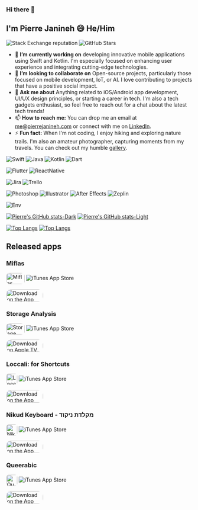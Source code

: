 ### Hi there 👋
## I'm Pierre Janineh 😄 He/Him
![Stack Exchange reputation](https://img.shields.io/stackexchange/stackoverflow/r/6799230)
![GitHub Stars](https://img.shields.io/github/stars/pierrejanineh)
- 🔭 **I’m currently working on** developing innovative mobile applications using Swift and Kotlin. I'm especially focused on enhancing user experience and integrating cutting-edge technologies.
- 👯 **I’m looking to collaborate on** Open-source projects, particularly those focused on mobile development, IoT, or AI. I love contributing to projects that have a positive social impact.
- 💬 **Ask me about** Anything related to iOS/Android app development, UI/UX design principles, or starting a career in tech. I'm also a tech gadgets enthusiast, so feel free to reach out for a chat about the latest tech trends!
- 📫 **How to reach me:** You can drop me an email at me@pierrejanineh.com or connect with me on [LinkedIn](https://www.linkedin.com/in/pierrejanineh/).
- ⚡ **Fun fact:** When I'm not coding, I enjoy hiking and exploring nature trails. I'm also an amateur photographer, capturing moments from my travels. You can check out my humble [gallery](https://pierrejanineh.com/gallery).

![Swift](https://img.shields.io/badge/Swift-FA7343?style=for-the-badge&logo=swift&logoColor=white)
![Java](https://img.shields.io/badge/Java-ED8B00?style=for-the-badge&logo=openjdk&logoColor=white)
![Kotlin](https://img.shields.io/badge/Kotlin-0095D5?&style=for-the-badge&logo=kotlin&logoColor=white)
![Dart](https://img.shields.io/badge/Dart-0175C2?style=for-the-badge&logo=dart&logoColor=white)

![Flutter](https://img.shields.io/badge/Flutter-02569B?style=for-the-badge&logo=flutter&logoColor=white)
![ReactNative](https://img.shields.io/badge/React_Native-20232A?style=for-the-badge&logo=react&logoColor=61DAFB)

![Jira](https://img.shields.io/badge/Jira-0052CC?style=for-the-badge&logo=Jira&logoColor=white)
![Trello](https://img.shields.io/badge/trello-0052CC?style=for-the-badge&logo=trello&logoColor=white)

![Photoshop](https://aleen42.github.io/badges/src/photoshop.svg)
![Illustrator](https://aleen42.github.io/badges/src/illustrator.svg)
![After Effects](https://aleen42.github.io/badges/src/after_effects.svg)
![Zeplin](https://aleen42.github.io/badges/src/zeplin.svg)

![Env](https://img.shields.io/badge/Apple-MacBook_Pro_2021-999999?style=for-the-badge&logo=apple&logoColor=white)

[![Pierre's GitHub stats-Dark](https://github-readme-stats.vercel.app/api?username=pierrejanineh&show_icons=true&show=reviews,prs_merged,prs_merged_percentage&rank_icon=percentile&include_all_commits=true&theme=dark#gh-dark-mode-only)](https://github.com/pierrejanineh#gh-dark-mode-only)
[![Pierre's GitHub stats-Light](https://github-readme-stats.vercel.app/api?username=pierrejanineh&show_icons=true&show=reviews,prs_merged,prs_merged_percentage&rank_icon=percentile&include_all_commits=true&theme=default#gh-light-mode-only)](https://github.com/pierrejanineh#gh-light-mode-only)

[![Top Langs](https://github-readme-stats.vercel.app/api/top-langs/?username=pierrejanineh&hide=scss,html,css,javascript&langs_count=8&layout=compact&theme=dark#gh-dark-mode-only)](https://github.com/pierrejanineh#gh-dark-mode-only)
[![Top Langs](https://github-readme-stats.vercel.app/api/top-langs/?username=pierrejaninehhide=scss,html,css,javascript&langs_count=8&layout=compact&theme=default#gh-light-mode-only)](https://github.com/pierrejanineh#gh-light-mode-only)

## Released apps
### Miflas

<img src="https://is1-ssl.mzstatic.com/image/thumb/Purple211/v4/d9/12/02/d9120211-c404-2b5b-a9d5-728d7f228e70/AppIcon-1x_U007epad-0-85-220-0.jpeg/540x540bb.jpg" alt="Miflas" style="width: 50px; height: 30px; border-radius: 22%; overflow: hidden; display: inline-block; vertical-align: middle;"> ![iTunes App Store](https://img.shields.io/itunes/v/6504677390?label=Miflas)

<a href="https://apps.apple.com/us/app/miflas/id6504677390?itsct=apps_box_badge&amp;itscg=30200" style="display: inline-block; overflow: hidden; border-radius: 13px; width: 100px; height: 32.2px;">
  <img src="https://tools.applemediaservices.com/api/badges/download-on-the-app-store/black/en-us?size=250x83&amp;releaseDate=1719100800" alt="Download on the App Store" style="border-radius: 13px; width: 100px; height: 32.2px;">
</a>

### Storage Analysis

<img src="https://is1-ssl.mzstatic.com/image/thumb/Purple116/v4/08/1d/5a/081d5a05-de2c-76af-7db5-b0c0f81f4a67/App_Icon-marketing.lsr/540x540bb.jpg" alt="Storage Analysis" style="width: 50px; height: 30px; border-radius: 22%; overflow: hidden; display: inline-block; vertical-align: middle;"> ![iTunes App Store](https://img.shields.io/itunes/v/1567754378?label=Storage%20Analysis)

<a href="https://apps.apple.com/us/app/storage-analysis/id1567754378?itsct=apps_box_badge&amp;itscg=30200" style="display: inline-block; overflow: hidden; border-radius: 13px; width: 100px; height: 33.2px;">
  <img src="https://tools.applemediaservices.com/api/badges/download-on-apple-tv/black/en-us?size=100x33.2&amp;releaseDate=1621123200" alt="Download on Apple TV" style="border-radius: 13px; width: 100px; height: 33.2px;">
</a>

### Loccali: for Shortcuts

<img src="https://is1-ssl.mzstatic.com/image/thumb/Purple221/v4/02/74/6e/02746e6f-acfa-4625-f2c9-d3a2c7e938a1/AppIcon-0-1x_U007epad-0-85-220-0.jpeg/540x540bb.jpg" alt="Loccali: for Shortcuts" style="width: 30px; height: 30px; border-radius: 22%; overflow: hidden; display: inline-block; vertical-align: middle;"> ![iTunes App Store](https://img.shields.io/itunes/v/6449942222?label=Loccali:%20for%20Shortcuts)

<a href="https://apps.apple.com/us/app/loccali/id6449942222?itsct=apps_box_badge&amp;itscg=30200" style="display: inline-block; overflow: hidden; border-radius: 13px; width: 100px; height: 33.2px;">
  <img src="https://tools.applemediaservices.com/api/badges/download-on-the-app-store/black/en-us?size=100x33.2&amp;releaseDate=1687392000" alt="Download on the App Store" style="border-radius: 13px; width: 100px; height: 33.2px;">
</a>

### Nikud Keyboard - מקלדת ניקוד

<img src="https://is1-ssl.mzstatic.com/image/thumb/Purple116/v4/de/51/4f/de514f45-8d14-d252-829c-6ab163defaa1/AppIcon-0-0-1x_U007epad-0-85-220.png/540x540bb.jpg" alt="Nikud Keyboard" style="width: 30px; height: 30px; border-radius: 22%; overflow: hidden; display: inline-block; vertical-align: middle;"> ![iTunes App Store](https://img.shields.io/itunes/v/1570902547?label=Nikud%20Keyboard)

<a href="https://apps.apple.com/us/app/nikud-keyboard/id1570902547?itsct=apps_box_badge&amp;itscg=30200" style="display: inline-block; overflow: hidden; border-radius: 13px; width: 100px; height: 33.2px;">
  <img src="https://tools.applemediaservices.com/api/badges/download-on-the-app-store/black/en-us?size=100x33.2&amp;releaseDate=1622851200" alt="Download on the App Store" style="border-radius: 13px; width: 100px; height: 33.2px;">
</a>

### Queerabic

<img src="https://is1-ssl.mzstatic.com/image/thumb/Purple115/v4/1c/d9/70/1cd970fe-d1b6-cf7b-db48-0d1ced1958cf/iMessage_App_Icon-0-0-1x_U007emarketing-0-0-0-0-0-3-sRGB-0-0-0-GLES2_U002c0-512MB-85-181-0-0.png/540x540bb.jpg" alt="Queerabic - ميم: LGBT Stickers" style="width: 30px; height: 30px; border-radius: 22%; overflow: hidden; display: inline-block; vertical-align: middle;"> ![iTunes App Store](https://img.shields.io/itunes/v/1572342622?label=Queerabic)

<a href="https://apps.apple.com/us/app/queerabic-%D9%85%D9%8A%D9%85-lgbt-stickers/id1572342622?itsct=apps_box_badge&amp;itscg=30200" style="display: inline-block; overflow: hidden; border-radius: 13px; width: 100px; height: 33.2px;">
  <img src="https://tools.applemediaservices.com/api/badges/download-on-the-app-store/black/en-us?size=100x33.2&amp;releaseDate=1623801600" alt="Download on the App Store" style="border-radius: 13px; width: 100px; height: 33.2px;">
</a>
